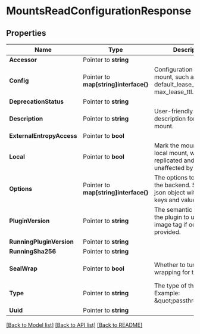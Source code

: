 # MountsReadConfigurationResponse


## Properties

Name | Type | Description | Notes
------------ | ------------- | ------------- | -------------
**Accessor** | Pointer to **string** |  | [optional] 
**Config** | Pointer to **map[string]interface{}** | Configuration for this mount, such as default_lease_ttl and max_lease_ttl. | [optional] 
**DeprecationStatus** | Pointer to **string** |  | [optional] 
**Description** | Pointer to **string** | User-friendly description for this mount. | [optional] 
**ExternalEntropyAccess** | Pointer to **bool** |  | [optional] 
**Local** | Pointer to **bool** | Mark the mount as a local mount, which is not replicated and is unaffected by replication. | [optional] [default to false]
**Options** | Pointer to **map[string]interface{}** | The options to pass into the backend. Should be a json object with string keys and values. | [optional] 
**PluginVersion** | Pointer to **string** | The semantic version of the plugin to use, or image tag if oci_image is provided. | [optional] 
**RunningPluginVersion** | Pointer to **string** |  | [optional] 
**RunningSha256** | Pointer to **string** |  | [optional] 
**SealWrap** | Pointer to **bool** | Whether to turn on seal wrapping for the mount. | [optional] [default to false]
**Type** | Pointer to **string** | The type of the backend. Example: \&quot;passthrough\&quot; | [optional] 
**Uuid** | Pointer to **string** |  | [optional] 





[[Back to Model list]](../README.md#documentation-for-models) [[Back to API list]](../README.md#documentation-for-api-endpoints) [[Back to README]](../README.md)


